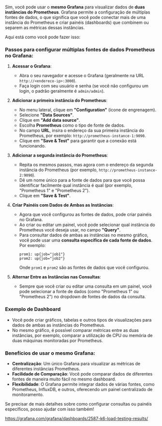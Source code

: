Sim, você pode usar o **mesmo Grafana** para visualizar dados de **duas instâncias do Prometheus**. Grafana permite a configuração de múltiplas fontes de dados, o que significa que você pode conectar mais de uma instância do Prometheus e criar painéis (dashboards) que combinem ou separem as métricas dessas instâncias.

Aqui está como você pode fazer isso:

### Passos para configurar múltiplas fontes de dados Prometheus no Grafana:

1. **Acessar o Grafana**: 
   - Abra o seu navegador e acesse o Grafana (geralmente na URL `http://<endereco-ip>:3000`).
   - Faça login com seu usuário e senha (se você não configurou um login, o padrão geralmente é `admin/admin`).

2. **Adicionar a primeira instância do Prometheus**:
   - No menu lateral, clique em **"Configuration"** (ícone de engrenagem).
   - Selecione **"Data Sources"**.
   - Clique em **"Add data source"**.
   - Escolha **Prometheus** como o tipo de fonte de dados.
   - No campo **URL**, insira o endereço da sua primeira instância do Prometheus, por exemplo: `http://prometheus-instance-1:9090`.
   - Clique em **"Save & Test"** para garantir que a conexão está funcionando.

3. **Adicionar a segunda instância do Prometheus**:
   - Repita os mesmos passos, mas agora com o endereço da segunda instância do Prometheus (por exemplo, `http://prometheus-instance-2:9090`).
   - Dê um nome único para a fonte de dados para que você possa identificar facilmente qual instância é qual (por exemplo, "Prometheus 1" e "Prometheus 2").
   - Clique em **"Save & Test"**.

4. **Criar Painéis com Dados de Ambas as Instâncias**:
   - Agora que você configurou as fontes de dados, pode criar painéis no Grafana.
   - Ao criar ou editar um painel, você pode selecionar qual instância do Prometheus você deseja usar, no campo **"Query"**.
   - Para consultar dados de ambas as instâncias no mesmo gráfico, você pode usar uma **consulta específica de cada fonte de dados**. Por exemplo:
     ```plaintext
     prom1: up{job="job1"}
     prom2: up{job="job2"}
     ```
     Onde `prom1` e `prom2` são as fontes de dados que você configurou.

5. **Alternar Entre as Instâncias nas Consultas**:
   - Sempre que você criar ou editar uma consulta em um painel, você pode selecionar a fonte de dados (como "Prometheus 1" ou "Prometheus 2") no dropdown de fontes de dados da consulta.

### Exemplo de Dashboard

- Você pode criar gráficos, tabelas e outros tipos de visualizações para dados de ambas as instâncias do Prometheus.
- No mesmo gráfico, é possível comparar métricas entre as duas instâncias, por exemplo, comparar a utilização de CPU ou memória de duas máquinas monitoradas por Prometheus.

### Benefícios de usar o mesmo Grafana:
- **Centralização**: Um único Grafana para visualizar as métricas de diferentes instâncias Prometheus.
- **Facilidade de Comparação**: Você pode comparar dados de diferentes fontes de maneira muito fácil no mesmo dashboard.
- **Flexibilidade**: O Grafana permite integrar dados de várias fontes, como Prometheus, InfluxDB, e outros, oferecendo um painel centralizado de monitoramento.

Se precisar de mais detalhes sobre como configurar consultas ou painéis específicos, posso ajudar com isso também!


https://grafana.com/grafana/dashboards/2587-k6-load-testing-results/